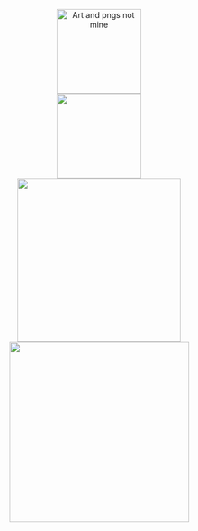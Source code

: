 <p align=center>
<img src="https://github.com/user-attachments/assets/6a2741ff-28ad-44bc-b48f-9ca659d6ab1c" height="150" alt="Art and pngs not mine">
<br>
<img src="https://github.com/user-attachments/assets/9ab8eefd-2900-4dcb-ab72-c0c59f2e184b" height="150">
<br>

  <img src="https://github.com/user-attachments/assets/92254d32-38bb-46dd-822a-714ce1523144" height="290">
<br>
<img src="https://github.com/user-attachments/assets/6e0c3622-f95b-4a40-bb00-a314d70febab" height= 319
<P>
  
  

